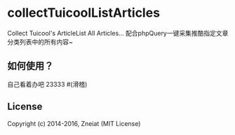 # collectTuicoolListArticles
Collect Tuicool's ArticleList All Articles... 配合phpQuery一键采集推酷指定文章分类列表中的所有内容~
## 如何使用？
自己看着办吧 23333 #(滑稽)
## License
Copyright (c) 2014-2016, Zneiat (MIT License)

